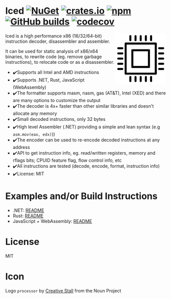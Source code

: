 # Iced [![NuGet](https://img.shields.io/nuget/v/Iced.svg)](https://www.nuget.org/packages/Iced/) [![crates.io](https://img.shields.io/crates/v/iced-x86.svg)](https://crates.io/crates/iced-x86) [![npm](https://img.shields.io/npm/v/iced-x86.svg)](https://www.npmjs.com/package/iced-x86) [![GitHub builds](https://github.com/0xd4d/iced/workflows/GitHub%20CI/badge.svg)](https://github.com/0xd4d/iced/actions) [![codecov](https://codecov.io/gh/0xd4d/iced/branch/master/graph/badge.svg)](https://codecov.io/gh/0xd4d/iced)

<img align="right" width="160px" height="160px" src="logo.png">

Iced is a high performance x86 (16/32/64-bit) instruction decoder, disassembler and assembler.

It can be used for static analysis of x86/x64 binaries, to rewrite code (eg. remove garbage instructions), to relocate code or as a disassembler.

- ✔️Supports all Intel and AMD instructions
- ✔️Supports .NET, Rust, JavaScript (WebAssembly)
- ✔️The formatter supports masm, nasm, gas (AT&T), Intel (XED) and there are many options to customize the output
- ✔️The decoder is 4x+ faster than other similar libraries and doesn't allocate any memory
- ✔️Small decoded instructions, only 32 bytes
- ✔️High level Assembler (.NET) providing a simple and lean syntax (e.g `asm.mov(eax, edx)`))
- ✔️The encoder can be used to re-encode decoded instructions at any address
- ✔️API to get instruction info, eg. read/written registers, memory and rflags bits; CPUID feature flag, flow control info, etc
- ✔️All instructions are tested (decode, encode, format, instruction info)
- ✔️License: MIT

# Examples and/or Build Instructions

- .NET: [README](https://github.com/0xd4d/iced/blob/master/src/csharp/Intel/README.md)
- Rust: [README](https://github.com/0xd4d/iced/blob/master/src/rust/iced-x86/README.md)
- JavaScript + WebAssembly: [README](https://github.com/0xd4d/iced/blob/master/src/rust/iced-x86-js/README.md)

# License

MIT

# Icon

Logo `processor` by [Creative Stall](https://thenounproject.com/creativestall/) from the Noun Project
